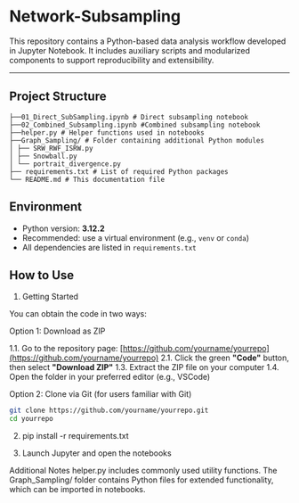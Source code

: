 # Network-Subsampling

This repository contains a Python-based data analysis workflow developed in Jupyter Notebook. It includes auxiliary scripts and modularized components to support reproducibility and extensibility.

---
##  Project Structure
```
├──01_Direct_SubSampling.ipynb # Direct subsampling notebook
├──02_Combined_Subsampling.ipynb #Combined subsampling notebook
├──helper.py # Helper functions used in notebooks
├──Graph_Sampling/ # Folder containing additional Python modules
│ ├── SRW_RWF_ISRW.py
│ ├── Snowball.py
│ └── portrait_divergence.py
├── requirements.txt # List of required Python packages
└── README.md # This documentation file

```

##  Environment

- Python version: **3.12.2**
- Recommended: use a virtual environment (e.g., `venv` or `conda`)
- All dependencies are listed in `requirements.txt`

## How to Use
1. Getting Started

You can obtain the code in two ways:

Option 1: Download as ZIP

1.1. Go to the repository page: [https://github.com/yourname/yourrepo](https://github.com/yourname/yourrepo)
2.1. Click the green **"Code"** button, then select **"Download ZIP"**
1.3. Extract the ZIP file on your computer
1.4. Open the folder in your preferred editor (e.g., VSCode)

Option 2: Clone via Git (for users familiar with Git)

```bash
git clone https://github.com/yourname/yourrepo.git
cd yourrepo
```
2. pip install -r requirements.txt

3. Launch Jupyter and open the notebooks

Additional Notes
helper.py includes commonly used utility functions.
The Graph_Sampling/ folder contains Python files for extended functionality, which can be imported in notebooks.



